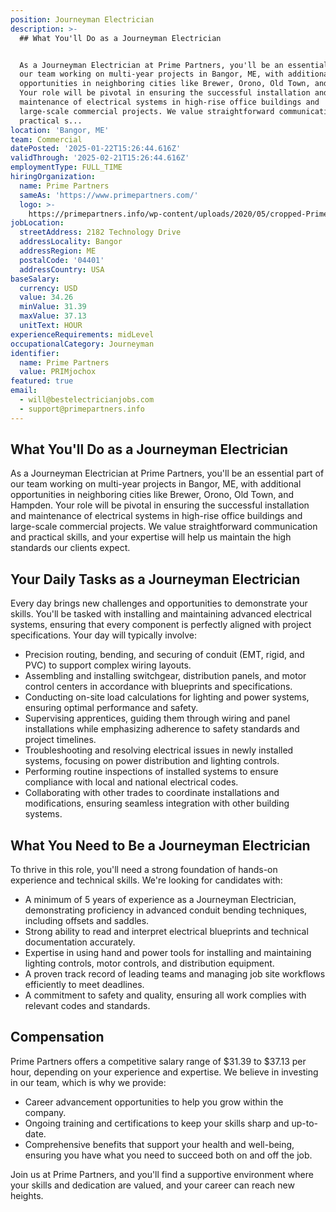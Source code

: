 ```yaml
---
position: Journeyman Electrician
description: >-
  ## What You'll Do as a Journeyman Electrician


  As a Journeyman Electrician at Prime Partners, you'll be an essential part of
  our team working on multi-year projects in Bangor, ME, with additional
  opportunities in neighboring cities like Brewer, Orono, Old Town, and Hampden.
  Your role will be pivotal in ensuring the successful installation and
  maintenance of electrical systems in high-rise office buildings and
  large-scale commercial projects. We value straightforward communication and
  practical s...
location: 'Bangor, ME'
team: Commercial
datePosted: '2025-01-22T15:26:44.616Z'
validThrough: '2025-02-21T15:26:44.616Z'
employmentType: FULL_TIME
hiringOrganization:
  name: Prime Partners
  sameAs: 'https://www.primepartners.com/'
  logo: >-
    https://primepartners.info/wp-content/uploads/2020/05/cropped-Prime-Partners-Logo-NO-BG-1.png
jobLocation:
  streetAddress: 2182 Technology Drive
  addressLocality: Bangor
  addressRegion: ME
  postalCode: '04401'
  addressCountry: USA
baseSalary:
  currency: USD
  value: 34.26
  minValue: 31.39
  maxValue: 37.13
  unitText: HOUR
experienceRequirements: midLevel
occupationalCategory: Journeyman
identifier:
  name: Prime Partners
  value: PRIMjochox
featured: true
email:
  - will@bestelectricianjobs.com
  - support@primepartners.info
---
```




## What You'll Do as a Journeyman Electrician

As a Journeyman Electrician at Prime Partners, you'll be an essential part of our team working on multi-year projects in Bangor, ME, with additional opportunities in neighboring cities like Brewer, Orono, Old Town, and Hampden. Your role will be pivotal in ensuring the successful installation and maintenance of electrical systems in high-rise office buildings and large-scale commercial projects. We value straightforward communication and practical skills, and your expertise will help us maintain the high standards our clients expect.

## Your Daily Tasks as a Journeyman Electrician

Every day brings new challenges and opportunities to demonstrate your skills. You'll be tasked with installing and maintaining advanced electrical systems, ensuring that every component is perfectly aligned with project specifications. Your day will typically involve:

- Precision routing, bending, and securing of conduit (EMT, rigid, and PVC) to support complex wiring layouts.
- Assembling and installing switchgear, distribution panels, and motor control centers in accordance with blueprints and specifications.
- Conducting on-site load calculations for lighting and power systems, ensuring optimal performance and safety.
- Supervising apprentices, guiding them through wiring and panel installations while emphasizing adherence to safety standards and project timelines.
- Troubleshooting and resolving electrical issues in newly installed systems, focusing on power distribution and lighting controls.
- Performing routine inspections of installed systems to ensure compliance with local and national electrical codes.
- Collaborating with other trades to coordinate installations and modifications, ensuring seamless integration with other building systems.

## What You Need to Be a Journeyman Electrician

To thrive in this role, you'll need a strong foundation of hands-on experience and technical skills. We're looking for candidates with:

- A minimum of 5 years of experience as a Journeyman Electrician, demonstrating proficiency in advanced conduit bending techniques, including offsets and saddles.
- Strong ability to read and interpret electrical blueprints and technical documentation accurately.
- Expertise in using hand and power tools for installing and maintaining lighting controls, motor controls, and distribution equipment.
- A proven track record of leading teams and managing job site workflows efficiently to meet deadlines.
- A commitment to safety and quality, ensuring all work complies with relevant codes and standards.

## Compensation

Prime Partners offers a competitive salary range of $31.39 to $37.13 per hour, depending on your experience and expertise. We believe in investing in our team, which is why we provide:

- Career advancement opportunities to help you grow within the company.
- Ongoing training and certifications to keep your skills sharp and up-to-date.
- Comprehensive benefits that support your health and well-being, ensuring you have what you need to succeed both on and off the job.

Join us at Prime Partners, and you'll find a supportive environment where your skills and dedication are valued, and your career can reach new heights.